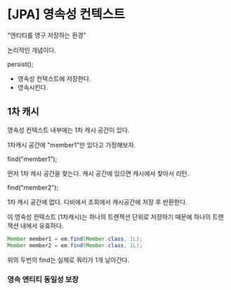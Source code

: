 # [JPA] 영속성 컨텍스트

"엔티티를 영구 저장하는 환경"

논리적인 개념이다.


persist();

- 영속성 컨텍스트에 저장한다.
-  영속시킨다.

## 1차 캐시

영속성 컨텍스트 내부에는 1차 캐시 공간이 있다.

1차캐시 공간에
"member1"만 있다고 가정해보자.

find("member1");

먼저 1차 캐시 공간을 찾는다.
캐시 공간에 있으면 캐시에서 찾아서 리턴.

find("member2");

1차 캐시 공간에 없다.
디비에서 조회에서 캐시공간에 저장 후 반환한다.

이 영속성 컨텍스트 (1차캐시)는 하나의 트랜잭션 단위로 저장하기 때문에 하나의 트랜잭션 내에서 유효하다.

```java
Member member1 = em.find(Member.class, 1L);
Member member2 = em.find(Member.class, 1L);
```

위의 두번의 find는 실제로 쿼리가 1개 날아간다.

### 영속 엔티티 동일성 보장

